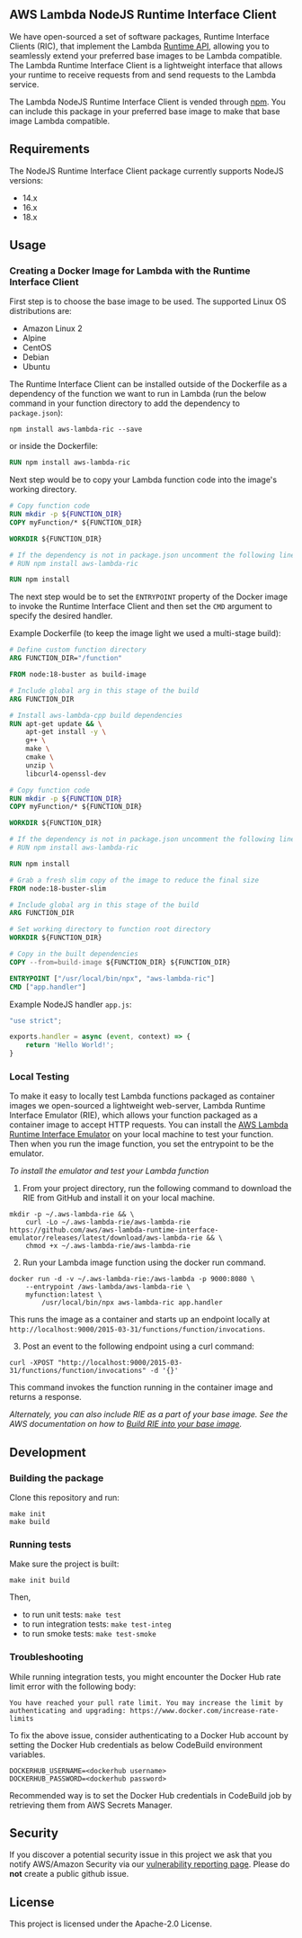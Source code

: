 ## AWS Lambda NodeJS Runtime Interface Client

We have open-sourced a set of software packages, Runtime Interface Clients (RIC), that implement the Lambda
 [Runtime API](https://docs.aws.amazon.com/lambda/latest/dg/runtimes-api.html), allowing you to seamlessly extend your preferred
  base images to be Lambda compatible.
The Lambda Runtime Interface Client is a lightweight interface that allows your runtime to receive requests from and send requests to the Lambda service.

The Lambda NodeJS Runtime Interface Client is vended through [npm](https://www.npmjs.com/package/aws-lambda-ric). 
You can include this package in your preferred base image to make that base image Lambda compatible.

## Requirements
The NodeJS Runtime Interface Client package currently supports NodeJS versions:
 - 14.x
 - 16.x
 - 18.x

## Usage

### Creating a Docker Image for Lambda with the Runtime Interface Client
First step is to choose the base image to be used. The supported Linux OS distributions are:

 - Amazon Linux 2
 - Alpine
 - CentOS
 - Debian
 - Ubuntu

The Runtime Interface Client can be installed outside of the Dockerfile as a dependency of the function we want to run in Lambda (run the below command in your function directory to add the dependency to `package.json`):
```shell script
npm install aws-lambda-ric --save
```
or inside the Dockerfile:
```dockerfile
RUN npm install aws-lambda-ric
```

Next step would be to copy your Lambda function code into the image's working directory.
```dockerfile
# Copy function code
RUN mkdir -p ${FUNCTION_DIR}
COPY myFunction/* ${FUNCTION_DIR}

WORKDIR ${FUNCTION_DIR}

# If the dependency is not in package.json uncomment the following line
# RUN npm install aws-lambda-ric

RUN npm install
```

The next step would be to set the `ENTRYPOINT` property of the Docker image to invoke the Runtime Interface Client and then set the `CMD` argument to specify the desired handler.

Example Dockerfile (to keep the image light we used a multi-stage build):
```dockerfile
# Define custom function directory
ARG FUNCTION_DIR="/function"

FROM node:18-buster as build-image

# Include global arg in this stage of the build
ARG FUNCTION_DIR

# Install aws-lambda-cpp build dependencies
RUN apt-get update && \
    apt-get install -y \
    g++ \
    make \
    cmake \
    unzip \
    libcurl4-openssl-dev

# Copy function code
RUN mkdir -p ${FUNCTION_DIR}
COPY myFunction/* ${FUNCTION_DIR}

WORKDIR ${FUNCTION_DIR}

# If the dependency is not in package.json uncomment the following line
# RUN npm install aws-lambda-ric

RUN npm install

# Grab a fresh slim copy of the image to reduce the final size
FROM node:18-buster-slim

# Include global arg in this stage of the build
ARG FUNCTION_DIR

# Set working directory to function root directory
WORKDIR ${FUNCTION_DIR}

# Copy in the built dependencies
COPY --from=build-image ${FUNCTION_DIR} ${FUNCTION_DIR}

ENTRYPOINT ["/usr/local/bin/npx", "aws-lambda-ric"]
CMD ["app.handler"]
```

Example NodeJS handler `app.js`:
```js
"use strict";

exports.handler = async (event, context) => {
    return 'Hello World!';
}
```

### Local Testing

To make it easy to locally test Lambda functions packaged as container images we open-sourced a lightweight web-server, Lambda Runtime Interface Emulator (RIE), which allows your function packaged as a container image to accept HTTP requests. You can install the [AWS Lambda Runtime Interface Emulator](https://github.com/aws/aws-lambda-runtime-interface-emulator) on your local machine to test your function. Then when you run the image function, you set the entrypoint to be the emulator. 

*To install the emulator and test your Lambda function*

1) From your project directory, run the following command to download the RIE from GitHub and install it on your local machine. 

```shell script
mkdir -p ~/.aws-lambda-rie && \
    curl -Lo ~/.aws-lambda-rie/aws-lambda-rie https://github.com/aws/aws-lambda-runtime-interface-emulator/releases/latest/download/aws-lambda-rie && \
    chmod +x ~/.aws-lambda-rie/aws-lambda-rie
```
2) Run your Lambda image function using the docker run command. 

```shell script
docker run -d -v ~/.aws-lambda-rie:/aws-lambda -p 9000:8080 \
    --entrypoint /aws-lambda/aws-lambda-rie \
    myfunction:latest \
        /usr/local/bin/npx aws-lambda-ric app.handler
```

This runs the image as a container and starts up an endpoint locally at `http://localhost:9000/2015-03-31/functions/function/invocations`. 

3) Post an event to the following endpoint using a curl command: 

```shell script
curl -XPOST "http://localhost:9000/2015-03-31/functions/function/invocations" -d '{}'
```

This command invokes the function running in the container image and returns a response.

*Alternately, you can also include RIE as a part of your base image. See the AWS documentation on how to [Build RIE into your base image](https://docs.aws.amazon.com/lambda/latest/dg/images-test.html#images-test-alternative).*


## Development

### Building the package
Clone this repository and run:

```shell script
make init
make build
```

### Running tests

Make sure the project is built:
```shell script
make init build
```
Then,
* to run unit tests: `make test`
* to run integration tests: `make test-integ`
* to run smoke tests: `make test-smoke`

### Troubleshooting

While running integration tests, you might encounter the Docker Hub rate limit error with the following body:
```
You have reached your pull rate limit. You may increase the limit by authenticating and upgrading: https://www.docker.com/increase-rate-limits
```
To fix the above issue, consider authenticating to a Docker Hub account by setting the Docker Hub credentials as below CodeBuild environment variables.
```shell script
DOCKERHUB_USERNAME=<dockerhub username>
DOCKERHUB_PASSWORD=<dockerhub password>
```
Recommended way is to set the Docker Hub credentials in CodeBuild job by retrieving them from AWS Secrets Manager.
## Security

If you discover a potential security issue in this project we ask that you notify AWS/Amazon Security via our [vulnerability reporting page](http://aws.amazon.com/security/vulnerability-reporting/). Please do **not** create a public github issue.

## License

This project is licensed under the Apache-2.0 License.
